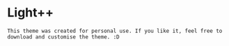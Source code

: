 # Light++
    This theme was created for personal use. If you like it, feel free to download and customise the theme. :D